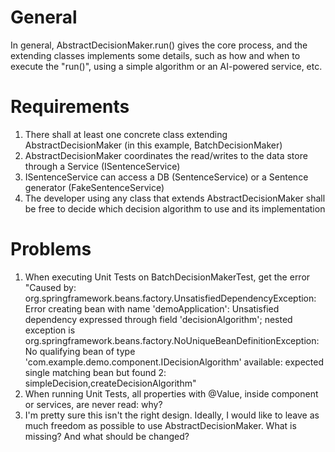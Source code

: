 # General
In general, AbstractDecisionMaker.run() gives the core process, and the extending classes implements some details,
such as how and when to execute the "run()", using a simple algorithm or an AI-powered service, etc.

# Requirements
1. There shall at least one concrete class extending AbstractDecisionMaker (in this example, BatchDecisionMaker)
2. AbstractDecisionMaker coordinates the read/writes to the data store through a Service (ISentenceService)
3. ISentenceService can access a DB (SentenceService) or a Sentence generator (FakeSentenceService)
4. The developer using any class that extends AbstractDecisionMaker shall be free to decide which decision algorithm to use and its implementation

# Problems
1. When executing Unit Tests on BatchDecisionMakerTest, get the error "Caused by: org.springframework.beans.factory.UnsatisfiedDependencyException: Error creating bean with name 'demoApplication': Unsatisfied dependency expressed through field 'decisionAlgorithm'; nested exception is org.springframework.beans.factory.NoUniqueBeanDefinitionException: No qualifying bean of type 'com.example.demo.component.IDecisionAlgorithm' available: expected single matching bean but found 2: simpleDecision,createDecisionAlgorithm"
2. When running Unit Tests, all properties with @Value, inside component or services, are never read: why?
3. I'm pretty sure this isn't the right design. Ideally, I would like to leave as much freedom as possible to use AbstractDecisionMaker. What is missing? And what should be changed?
